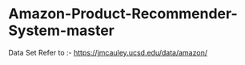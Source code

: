 # Amazon-Product-Recommender-System-master

Data Set Refer to :- https://jmcauley.ucsd.edu/data/amazon/
